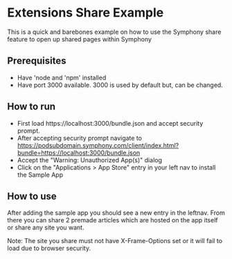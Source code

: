 # Extensions Share Example

This is a quick and barebones example on how to use the Symphony share feature to open up shared pages within Symphony

## Prerequisites

* Have 'node and 'npm' installed
* Have port 3000 available. 3000 is used by default but, can be changed.

## How to run

* First load https://localhost:3000/bundle.json and accept security prompt.
* After accepting security prompt navigate to https://podsubdomain.symphony.com/client/index.html?bundle=https://localhost:3000/bundle.json
* Accept the "Warning: Unauthorized App(s)" dialog
* Click on the "Applications > App Store" entry in your left nav to install the Sample App

## How to use

After adding the sample app you should see a new entry in the leftnav. From there you can share 2 premade articles which are hosted on the app itself or share any site you want.

Note: The site you share must not have X-Frame-Options set or it will fail to load due to browser security.